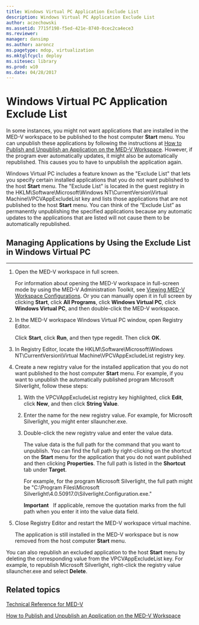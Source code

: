 ```yaml
---
title: Windows Virtual PC Application Exclude List
description: Windows Virtual PC Application Exclude List
author: aczechowski
ms.assetid: 7715f198-f5ed-421e-8740-0cec2ca4ece3
ms.reviewer: 
manager: dansimp
ms.author: aaroncz
ms.pagetype: mdop, virtualization
ms.mktglfcycl: deploy
ms.sitesec: library
ms.prod: w10
ms.date: 04/28/2017
---
```



# Windows Virtual PC Application Exclude List


In some instances, you might not want applications that are installed in the MED-V workspace to be published to the host computer **Start** menu. You can unpublish these applications by following the instructions at [How to Publish and Unpublish an Application on the MED-V Workspace](how-to-publish-and-unpublish-an-application-on-the-med-v-workspace.md). However, if the program ever automatically updates, it might also be automatically republished. This causes you to have to unpublish the application again.

Windows Virtual PC includes a feature known as the "Exclude List" that lets you specify certain installed applications that you do not want published to the host **Start** menu. The "Exclude List" is located in the guest registry in the HKLM\\Software\\Microsoft\\Windows NT\\CurrentVersion\\Virtual Machine\\VPCVAppExcludeList key and lists those applications that are not published to the host **Start** menu. You can think of the “Exclude List” as permanently unpublishing the specified applications because any automatic updates to the applications that are listed will not cause them to be automatically republished.

## Managing Applications by Using the Exclude List in Windows Virtual PC


****

1.  Open the MED-V workspace in full screen.

    For information about opening the MED-V workspace in full-screen mode by using the MED-V Administration Toolkit, see [Viewing MED-V Workspace Configurations](viewing-med-v-workspace-configurations.md#bkmk-fullscreen). Or you can manually open it in full screen by clicking **Start**, click **All Programs**, click **Windows Virtual PC**, click **Windows Virtual PC**, and then double-click the MED-V workspace.

2.  In the MED-V workspace Windows Virtual PC window, open Registry Editor.

    Click **Start**, click **Run**, and then type regedit. Then click **OK**.

3.  In Registry Editor, locate the HKLM\\Software\\Microsoft\\Windows NT\\CurrentVersion\\Virtual Machine\\VPCVAppExcludeList registry key.

4.  Create a new registry value for the installed application that you do not want published to the host computer **Start** menu. For example, if you want to unpublish the automatically published program Microsoft Silverlight, follow these steps:

    1.  With the VPCVAppExcludeList registry key highlighted, click **Edit**, click **New**, and then click **String Value**.

    2.  Enter the name for the new registry value. For example, for Microsoft Silverlight, you might enter sllauncher.exe.

    3.  Double-click the new registry value and enter the value data.

        The value data is the full path for the command that you want to unpublish. You can find the full path by right-clicking on the shortcut on the **Start** menu for the application that you do not want published and then clicking **Properties**. The full path is listed in the **Shortcut** tab under **Target**.

        For example, for the program Microsoft Silverlight, the full path might be "C:\\Program Files\\Microsoft Silverlight\\4.0.50917.0\\Silverlight.Configuration.exe."

        **Important**  
        If applicable, remove the quotation marks from the full path when you enter it into the value data field.

         

5.  Close Registry Editor and restart the MED-V workspace virtual machine.

    The application is still installed in the MED-V workspace but is now removed from the host computer **Start** menu.

You can also republish an excluded application to the host **Start** menu by deleting the corresponding value from the VPCVAppExcludeList key. For example, to republish Microsoft Silverlight, right-click the registry value sllauncher.exe and select **Delete**.

## Related topics


[Technical Reference for MED-V](technical-reference-for-med-v.md)

[How to Publish and Unpublish an Application on the MED-V Workspace](how-to-publish-and-unpublish-an-application-on-the-med-v-workspace.md)

 

 





